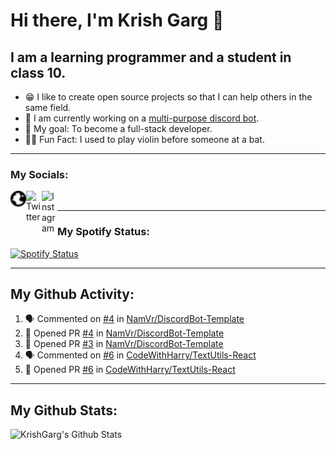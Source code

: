 # Hi there, I'm Krish Garg  👋

## I am a learning programmer and a student in class 10.
- 😁 I like to create open source projects so that I can help others in the same field.
- 🤖 I am currently working on a [multi-purpose discord bot](https://github.com/KrishGarg/Discord-Bot).
- 🥅 My goal: To become a full-stack developer.
- 👨‍🏭 Fun Fact: I used to play violin before someone at a bat.
---
### My Socials:
[<img align="left" alt="Website" width="25px" src="https://raw.githubusercontent.com/iconic/open-iconic/master/svg/globe.svg" />][website]
[<img align="left" alt="Twitter" width="25px" src="https://cdn.jsdelivr.net/npm/simple-icons@v3/icons/twitter.svg" />][twitter]
[<img align="left" alt="Instagram" width="25px" src="https://cdn.jsdelivr.net/npm/simple-icons@v3/icons/instagram.svg" />][instagram]
<br />

---

### My Spotify Status:
[<img src="https://readme-spotify-status-ten.vercel.app/api/run-spotify-status" alt="Spotify Status" width="400" />](https://open.spotify.com/user/2s0gb214xlmojv1cb8hb9ihze)


---
## My Github Activity:
<!--START_SECTION:activity-->
1. 🗣 Commented on [#4](https://github.com/NamVr/DiscordBot-Template/issues/4) in [NamVr/DiscordBot-Template](https://github.com/NamVr/DiscordBot-Template)
2. 💪 Opened PR [#4](https://github.com/NamVr/DiscordBot-Template/pull/4) in [NamVr/DiscordBot-Template](https://github.com/NamVr/DiscordBot-Template)
3. 💪 Opened PR [#3](https://github.com/NamVr/DiscordBot-Template/pull/3) in [NamVr/DiscordBot-Template](https://github.com/NamVr/DiscordBot-Template)
4. 🗣 Commented on [#6](https://github.com/CodeWithHarry/TextUtils-React/issues/6) in [CodeWithHarry/TextUtils-React](https://github.com/CodeWithHarry/TextUtils-React)
5. 💪 Opened PR [#6](https://github.com/CodeWithHarry/TextUtils-React/pull/6) in [CodeWithHarry/TextUtils-React](https://github.com/CodeWithHarry/TextUtils-React)
<!--END_SECTION:activity-->

---
## My Github Stats:
<img align="left" alt="KrishGarg's Github Stats" src="https://github-readme-stats-plum-chi.vercel.app/api?username=KrishGarg&show_icons=true&hide_border=true&theme=tokyonight" />

[website]: https://krishgarg.ga/
[twitter]: https://twitter.com/KrishGa95586696
[instagram]: https://www.instagram.com/krishgarg6306/
